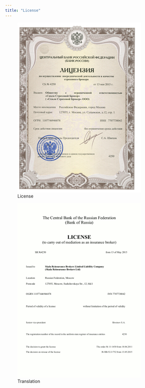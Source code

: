 ```yaml
---
title: "License"
---
```

<figure>
	<a href="/assets/images/license_l.jpg"><img src="/assets/images/license_s.jpg"/></a>
	<figcaption>License</figcaption>
</figure>
<figure>
	<a href="/assets/images/license_tr.png"><img src="/assets/images/license_tr_s.png"/></a>
	<figcaption>Translation</figcaption>
</figure> 


